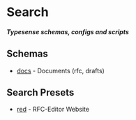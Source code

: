 # Search
##### Typesense schemas, configs and scripts

## Schemas

- [docs](schemas/docs.mjs) -  Documents (rfc, drafts)

## Search Presets

- [red](presets/red.json) - RFC-Editor Website
